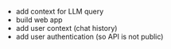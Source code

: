 - add context for LLM query
- build web app
- add user context (chat history)
- add user authentication (so API is not public)

